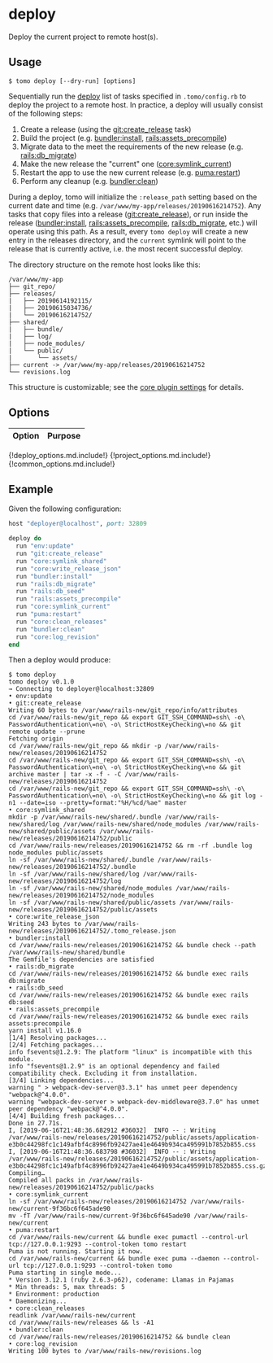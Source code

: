 # deploy

Deploy the current project to remote host(s).

## Usage

```plain
$ tomo deploy [--dry-run] [options]
```

Sequentially run the [deploy](../configuration.md#deployblock) list of tasks specified in `.tomo/config.rb` to deploy the project to a remote host. In practice, a deploy will usually consist of the following steps:

1. Create a release (using the [git:create_release](../plugins/git.md#gitcreate_release) task)
2. Build the project (e.g. [bundler:install](../plugins/bundler.md#bundlerinstall), [rails:assets_precompile](../plugins/rails.md#railsassets_precompile))
3. Migrate data to the meet the requirements of the new release (e.g. [rails:db_migrate](../plugins/rails.md#railsdb_migrate))
4. Make the new release the "current" one ([core:symlink_current](../plugins/core.md#coresymlink_current))
5. Restart the app to use the new current release (e.g. [puma:restart](../plugins/puma.md#pumarestart))
6. Perform any cleanup (e.g. [bundler:clean](../plugins/bundler.md#bundlerclean))

During a deploy, tomo will initialize the `:release_path` setting based on the current date and time (e.g. `/var/www/my-app/releases/20190616214752`). Any tasks that copy files into a release ([git:create_release](../plugins/git.md#gitcreate_release)), or run inside the release ([bundler:install](../plugins/bundler.md#bundlerinstall), [rails:assets_precompile](../plugins/rails.md#railsassets_precompile), [rails:db_migrate](../plugins/rails.md#railsdb_migrate), etc.) will operate using this path. As a result, every `tomo deploy` will create a new entry in the releases directory, and the `current` symlink will point to the release that is currently active, i.e. the most recent successful deploy.

The directory structure on the remote host looks like this:

```plain
/var/www/my-app
├── git_repo/
├── releases/
|   ├── 20190614192115/
|   ├── 20190615034736/
|   └── 20190616214752/
├── shared/
|   ├── bundle/
|   ├── log/
|   ├── node_modules/
|   └── public/
|       └── assets/
├── current -> /var/www/my-app/releases/20190616214752
└── revisions.log
```

This structure is customizable; see the [core plugin settings](../plugins/core.md#settings) for details.

## Options

| Option | Purpose |
| ------ | ------- |
{!deploy_options.md.include!}
{!project_options.md.include!}
{!common_options.md.include!}

## Example

Given the following configuration:

```ruby
host "deployer@localhost", port: 32809

deploy do
  run "env:update"
  run "git:create_release"
  run "core:symlink_shared"
  run "core:write_release_json"
  run "bundler:install"
  run "rails:db_migrate"
  run "rails:db_seed"
  run "rails:assets_precompile"
  run "core:symlink_current"
  run "puma:restart"
  run "core:clean_releases"
  run "bundler:clean"
  run "core:log_revision"
end
```

Then a deploy would produce:

```plain
$ tomo deploy
tomo deploy v0.1.0
→ Connecting to deployer@localhost:32809
• env:update
• git:create_release
Writing 60 bytes to /var/www/rails-new/git_repo/info/attributes
cd /var/www/rails-new/git_repo && export GIT_SSH_COMMAND=ssh\ -o\ PasswordAuthentication\=no\ -o\ StrictHostKeyChecking\=no && git remote update --prune
Fetching origin
cd /var/www/rails-new/git_repo && mkdir -p /var/www/rails-new/releases/20190616214752
cd /var/www/rails-new/git_repo && export GIT_SSH_COMMAND=ssh\ -o\ PasswordAuthentication\=no\ -o\ StrictHostKeyChecking\=no && git archive master | tar -x -f - -C /var/www/rails-new/releases/20190616214752
cd /var/www/rails-new/git_repo && export GIT_SSH_COMMAND=ssh\ -o\ PasswordAuthentication\=no\ -o\ StrictHostKeyChecking\=no && git log -n1 --date=iso --pretty=format:"%H/%cd/%ae" master
• core:symlink_shared
mkdir -p /var/www/rails-new/shared/.bundle /var/www/rails-new/shared/log /var/www/rails-new/shared/node_modules /var/www/rails-new/shared/public/assets /var/www/rails-new/releases/20190616214752/public
cd /var/www/rails-new/releases/20190616214752 && rm -rf .bundle log node_modules public/assets
ln -sf /var/www/rails-new/shared/.bundle /var/www/rails-new/releases/20190616214752/.bundle
ln -sf /var/www/rails-new/shared/log /var/www/rails-new/releases/20190616214752/log
ln -sf /var/www/rails-new/shared/node_modules /var/www/rails-new/releases/20190616214752/node_modules
ln -sf /var/www/rails-new/shared/public/assets /var/www/rails-new/releases/20190616214752/public/assets
• core:write_release_json
Writing 243 bytes to /var/www/rails-new/releases/20190616214752/.tomo_release.json
• bundler:install
cd /var/www/rails-new/releases/20190616214752 && bundle check --path /var/www/rails-new/shared/bundle
The Gemfile's dependencies are satisfied
• rails:db_migrate
cd /var/www/rails-new/releases/20190616214752 && bundle exec rails db:migrate
• rails:db_seed
cd /var/www/rails-new/releases/20190616214752 && bundle exec rails db:seed
• rails:assets_precompile
cd /var/www/rails-new/releases/20190616214752 && bundle exec rails assets:precompile
yarn install v1.16.0
[1/4] Resolving packages...
[2/4] Fetching packages...
info fsevents@1.2.9: The platform "linux" is incompatible with this module.
info "fsevents@1.2.9" is an optional dependency and failed compatibility check. Excluding it from installation.
[3/4] Linking dependencies...
warning " > webpack-dev-server@3.3.1" has unmet peer dependency "webpack@^4.0.0".
warning "webpack-dev-server > webpack-dev-middleware@3.7.0" has unmet peer dependency "webpack@^4.0.0".
[4/4] Building fresh packages...
Done in 27.71s.
I, [2019-06-16T21:48:36.682912 #36032]  INFO -- : Writing /var/www/rails-new/releases/20190616214752/public/assets/application-e3b0c44298fc1c149afbf4c8996fb92427ae41e4649b934ca495991b7852b855.css
I, [2019-06-16T21:48:36.683798 #36032]  INFO -- : Writing /var/www/rails-new/releases/20190616214752/public/assets/application-e3b0c44298fc1c149afbf4c8996fb92427ae41e4649b934ca495991b7852b855.css.gz
Compiling…
Compiled all packs in /var/www/rails-new/releases/20190616214752/public/packs
• core:symlink_current
ln -sf /var/www/rails-new/releases/20190616214752 /var/www/rails-new/current-9f36bc6f645ade90
mv -fT /var/www/rails-new/current-9f36bc6f645ade90 /var/www/rails-new/current
• puma:restart
cd /var/www/rails-new/current && bundle exec pumactl --control-url tcp://127.0.0.1:9293 --control-token tomo restart
Puma is not running. Starting it now.
cd /var/www/rails-new/current && bundle exec puma --daemon --control-url tcp://127.0.0.1:9293 --control-token tomo
Puma starting in single mode...
* Version 3.12.1 (ruby 2.6.3-p62), codename: Llamas in Pajamas
* Min threads: 5, max threads: 5
* Environment: production
* Daemonizing...
• core:clean_releases
readlink /var/www/rails-new/current
cd /var/www/rails-new/releases && ls -A1
• bundler:clean
cd /var/www/rails-new/releases/20190616214752 && bundle clean
• core:log_revision
Writing 100 bytes to /var/www/rails-new/revisions.log
```
